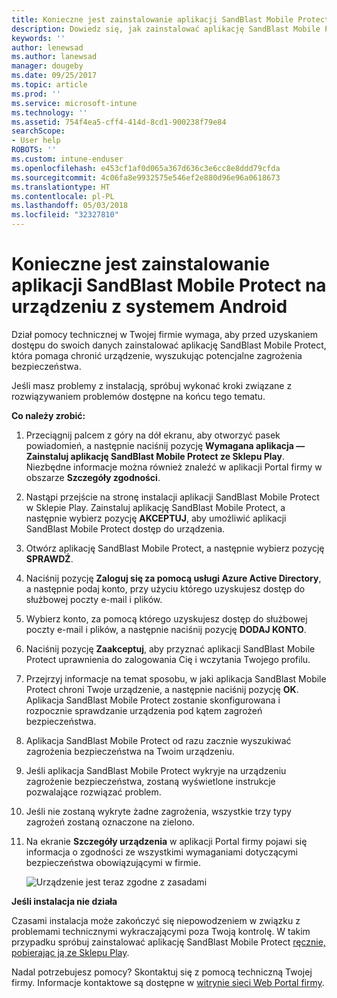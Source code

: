 ```yaml
---
title: Konieczne jest zainstalowanie aplikacji SandBlast Mobile Protect na urządzeniu z systemem Android | Microsoft Docs
description: Dowiedz się, jak zainstalować aplikację SandBlast Mobile Protect na swoim urządzeniu z systemem Android.
keywords: ''
author: lenewsad
ms.author: lanewsad
manager: dougeby
ms.date: 09/25/2017
ms.topic: article
ms.prod: ''
ms.service: microsoft-intune
ms.technology: ''
ms.assetid: 754f4ea5-cff4-414d-8cd1-900238f79e84
searchScope:
- User help
ROBOTS: ''
ms.custom: intune-enduser
ms.openlocfilehash: e453cf1af0d065a367d636c3e6cc8e8ddd79cfda
ms.sourcegitcommit: 4c06fa8e9932575e546ef2e880d96e96a0618673
ms.translationtype: HT
ms.contentlocale: pl-PL
ms.lasthandoff: 05/03/2018
ms.locfileid: "32327810"
---
```

# <a name="you-need-to-install-sandblast-mobile-protect-on-your-android-device"></a>Konieczne jest zainstalowanie aplikacji SandBlast Mobile Protect na urządzeniu z systemem Android

Dział pomocy technicznej w Twojej firmie wymaga, aby przed uzyskaniem dostępu do swoich danych zainstalować aplikację SandBlast Mobile Protect, która pomaga chronić urządzenie, wyszukując potencjalne zagrożenia bezpieczeństwa.

Jeśli masz problemy z instalacją, spróbuj wykonać kroki związane z rozwiązywaniem problemów dostępne na końcu tego tematu.

**Co należy zrobić:**

1. Przeciągnij palcem z góry na dół ekranu, aby otworzyć pasek powiadomień, a następnie naciśnij pozycję **Wymagana aplikacja — Zainstaluj aplikację SandBlast Mobile Protect ze Sklepu Play**. Niezbędne informacje można również znaleźć w aplikacji Portal firmy w obszarze __Szczegóły zgodności__.

2. Nastąpi przejście na stronę instalacji aplikacji SandBlast Mobile Protect w Sklepie Play. Zainstaluj aplikację SandBlast Mobile Protect, a następnie wybierz pozycję **AKCEPTUJ**, aby umożliwić aplikacji SandBlast Mobile Protect dostęp do urządzenia.

3. Otwórz aplikację SandBlast Mobile Protect, a następnie wybierz pozycję **SPRAWDŹ**.

4. Naciśnij pozycję **Zaloguj się za pomocą usługi Azure Active Directory**, a następnie podaj konto, przy użyciu którego uzyskujesz dostęp do służbowej poczty e-mail i plików.

5. Wybierz konto, za pomocą którego uzyskujesz dostęp do służbowej poczty e-mail i plików, a następnie naciśnij pozycję **DODAJ KONTO**.

6. Naciśnij pozycję **Zaakceptuj**, aby przyznać aplikacji SandBlast Mobile Protect uprawnienia do zalogowania Cię i wczytania Twojego profilu.

7. Przejrzyj informacje na temat sposobu, w jaki aplikacja SandBlast Mobile Protect chroni Twoje urządzenie, a następnie naciśnij pozycję **OK**. Aplikacja SandBlast Mobile Protect zostanie skonfigurowana i rozpocznie sprawdzanie urządzenia pod kątem zagrożeń bezpieczeństwa.

8. Aplikacja SandBlast Mobile Protect od razu zacznie wyszukiwać zagrożenia bezpieczeństwa na Twoim urządzeniu.

9.  Jeśli aplikacja SandBlast Mobile Protect wykryje na urządzeniu zagrożenie bezpieczeństwa, zostaną wyświetlone instrukcje pozwalające rozwiązać problem.

10.  Jeśli nie zostaną wykryte żadne zagrożenia, wszystkie trzy typy zagrożeń zostaną oznaczone na zielono.

11. Na ekranie **Szczegóły urządzenia** w aplikacji Portal firmy pojawi się informacja o zgodności ze wszystkimi wymaganiami dotyczącymi bezpieczeństwa obowiązującymi w firmie.

    ![Urządzenie jest teraz zgodne z zasadami](./media/mtd-device-now-compliant-android.png)

**Jeśli instalacja nie działa**

Czasami instalacja może zakończyć się niepowodzeniem w związku z problemami technicznymi wykraczającymi poza Twoją kontrolę. W takim przypadku spróbuj zainstalować aplikację SandBlast Mobile Protect [ręcznie, pobierając ją ze Sklepu Play](https://play.google.com/store/apps/details?id=com.lacoon.security.fox).

Nadal potrzebujesz pomocy? Skontaktuj się z pomocą techniczną Twojej firmy. Informacje kontaktowe są dostępne w [witrynie sieci Web Portal firmy](https://portal.manage.microsoft.com#HelpDeskDialog).
